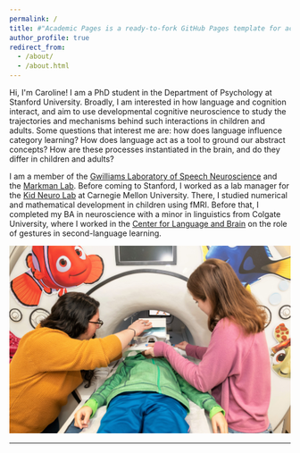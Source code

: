 ```yaml
---
permalink: /
title: #"Academic Pages is a ready-to-fork GitHub Pages template for academic personal websites"
author_profile: true
redirect_from: 
  - /about/
  - /about.html
---
```


Hi, I'm Caroline! I am a PhD student in the Department of Psychology at Stanford University. Broadly, I am interested in how language and cognition interact, and aim to use developmental cognitive neuroscience to study the trajectories and mechanisms behind such interactions in children and adults. Some questions that interest me are: how does language influence category learning? How does language act as a tool to ground our abstract concepts? How are these processes instantiated in the brain, and do they differ in children and adults?

I am a member of the [Gwilliams Laboratory of Speech Neuroscience](https://gwilliams.sites.stanford.edu/) and the [Markman Lab](https://markmanlab.stanford.edu/). Before coming to Stanford, I worked as a lab manager for the [Kid Neuro Lab](https://www.cmu.edu/dietrich/psychology/kidneurolab/index.html) at Carnegie Mellon University. There, I studied numerical and mathematical development in children using fMRI. Before that, I completed my BA in neuroscience with a minor in linguistics from Colgate University, where I worked in the [Center for Language and Brain](https://www.colgate.edu/about/offices-centers-institutes/centers-institutes/center-language-and-brain) on the role of gestures in second-language learning.

![image](../images/kid_fmri.jpg)

------


